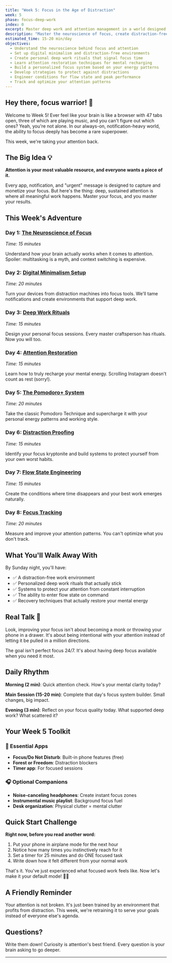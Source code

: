 ```yaml
---
title: "Week 5: Focus in the Age of Distraction"
week: 5
phase: focus-deep-work
index: 0
excerpt: Master deep work and attention management in a world designed to scatter your focus
description: "Master the neuroscience of focus, create distraction-free environments, build deep work rituals, and engineer flow states for peak performance."
estimated_time: 15-20 min/day
objectives:
  - Understand the neuroscience behind focus and attention
  - Set up digital minimalism and distraction-free environments
  - Create personal deep work rituals that signal focus time
  - Learn attention restoration techniques for mental recharging
  - Build a personalized focus system based on your energy patterns
  - Develop strategies to protect against distractions
  - Engineer conditions for flow state and peak performance
  - Track and optimize your attention patterns
---
```


## Hey there, focus warrior! 👋

Welcome to Week 5! Ever feel like your brain is like a browser with 47 tabs open, three of which are playing music, and you can't figure out which ones? Yeah, you're not alone. In our always-on, notification-heavy world, the ability to focus deeply has become a rare superpower.

This week, we're taking your attention back.

## The Big Idea 💡

**Attention is your most valuable resource, and everyone wants a piece of it.**

Every app, notification, and "urgent" message is designed to capture and monetize your focus. But here's the thing: deep, sustained attention is where all meaningful work happens. Master your focus, and you master your results.

## This Week's Adventure

### Day 1: [The Neuroscience of Focus](./01-focus-neuroscience)

_Time: 15 minutes_

Understand how your brain actually works when it comes to attention. Spoiler: multitasking is a myth, and context switching is expensive.

### Day 2: [Digital Minimalism Setup](./02-digital-minimalism)

_Time: 20 minutes_

Turn your devices from distraction machines into focus tools. We'll tame notifications and create environments that support deep work.

### Day 3: [Deep Work Rituals](./03-deep-work-rituals)

_Time: 15 minutes_

Design your personal focus sessions. Every master craftsperson has rituals. Now you will too.

### Day 4: [Attention Restoration](./04-attention-restoration)

_Time: 15 minutes_

Learn how to truly recharge your mental energy. Scrolling Instagram doesn't count as rest (sorry!).

### Day 5: [The Pomodoro+ System](./05-pomodoro-plus)

_Time: 20 minutes_

Take the classic Pomodoro Technique and supercharge it with your personal energy patterns and working style.

### Day 6: [Distraction Proofing](./06-distraction-proofing)

_Time: 15 minutes_

Identify your focus kryptonite and build systems to protect yourself from your own worst habits.

### Day 7: [Flow State Engineering](./07-flow-state)

_Time: 15 minutes_

Create the conditions where time disappears and your best work emerges naturally.

### Day 8: [Focus Tracking](./08-focus-tracking)

_Time: 20 minutes_

Measure and improve your attention patterns. You can't optimize what you don't track.

## What You'll Walk Away With

By Sunday night, you'll have:

- ✅ A distraction-free work environment
- ✅ Personalized deep work rituals that actually stick
- ✅ Systems to protect your attention from constant interruption
- ✅ The ability to enter flow state on command
- ✅ Recovery techniques that actually restore your mental energy

## Real Talk 💬

Look, improving your focus isn't about becoming a monk or throwing your phone in a drawer. It's about being intentional with your attention instead of letting it be pulled in a million directions.

The goal isn't perfect focus 24/7. It's about having deep focus available when you need it most.

## Daily Rhythm

**Morning (2 min)**: Quick attention check. How's your mental clarity today?

**Main Session (15-20 min)**: Complete that day's focus system builder. Small changes, big impact.

**Evening (3 min)**: Reflect on your focus quality today. What supported deep work? What scattered it?

## Your Week 5 Toolkit

### 📱 Essential Apps

- **Focus/Do Not Disturb**: Built-in phone features (free)
- **Forest or Freedom**: Distraction blockers
- **Timer app**: For focused sessions

### 🎧 Optional Companions

- **Noise-canceling headphones**: Create instant focus zones
- **Instrumental music playlist**: Background focus fuel
- **Desk organization**: Physical clutter = mental clutter

## Quick Start Challenge

**Right now, before you read another word:**

1. Put your phone in airplane mode for the next hour
2. Notice how many times you instinctively reach for it
3. Set a timer for 25 minutes and do ONE focused task
4. Write down how it felt different from your normal work

That's it. You've just experienced what focused work feels like. Now let's make it your default mode! 🧠✨

## A Friendly Reminder

Your attention is not broken. It's just been trained by an environment that profits from distraction. This week, we're retraining it to serve your goals instead of everyone else's agenda.

## Questions?

Write them down! Curiosity is attention's best friend. Every question is your brain asking to go deeper.

---
